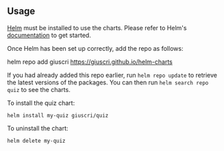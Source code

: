## Usage

[Helm](https://helm.sh) must be installed to use the charts.  Please refer to
Helm's [documentation](https://helm.sh/docs) to get started.

Once Helm has been set up correctly, add the repo as follows:

  helm repo add giuscri https://giuscri.github.io/helm-charts

If you had already added this repo earlier, run `helm repo update` to retrieve
the latest versions of the packages.  You can then run `helm search repo
quiz` to see the charts.

To install the quiz chart:

    helm install my-quiz giuscri/quiz

To uninstall the chart:

    helm delete my-quiz

